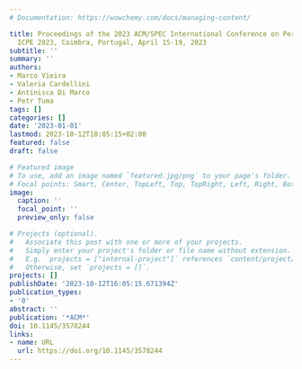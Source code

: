 ```yaml
---
# Documentation: https://wowchemy.com/docs/managing-content/

title: Proceedings of the 2023 ACM/SPEC International Conference on Performance Engineering,
  ICPE 2023, Coimbra, Portugal, April 15-19, 2023
subtitle: ''
summary: ''
authors:
- Marco Vieira
- Valeria Cardellini
- Antinisca Di Marco
- Petr Tuma
tags: []
categories: []
date: '2023-01-01'
lastmod: 2023-10-12T18:05:15+02:00
featured: false
draft: false

# Featured image
# To use, add an image named `featured.jpg/png` to your page's folder.
# Focal points: Smart, Center, TopLeft, Top, TopRight, Left, Right, BottomLeft, Bottom, BottomRight.
image:
  caption: ''
  focal_point: ''
  preview_only: false

# Projects (optional).
#   Associate this post with one or more of your projects.
#   Simply enter your project's folder or file name without extension.
#   E.g. `projects = ["internal-project"]` references `content/project/deep-learning/index.md`.
#   Otherwise, set `projects = []`.
projects: []
publishDate: '2023-10-12T16:05:15.671394Z'
publication_types:
- '0'
abstract: ''
publication: '*ACM*'
doi: 10.1145/3578244
links:
- name: URL
  url: https://doi.org/10.1145/3578244
---
```

